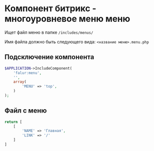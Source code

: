 # Компонент битрикс - многоуровневое меню меню

Ищет файл меню в папке `/includes/menus/`

Имя файла должно быть следующего вида: `<название меню>.menu.php`

## Подсключение компонента

```php
$APPLICATION->IncludeComponent(
    'falur:menu',         
    '',         
    array(
        'MENU' => 'top',
    )
);
```

## Файл с меню

```php
return [
    [
        'NAME' => 'Главная',
        'LINK' => '/'
    ]
]
```